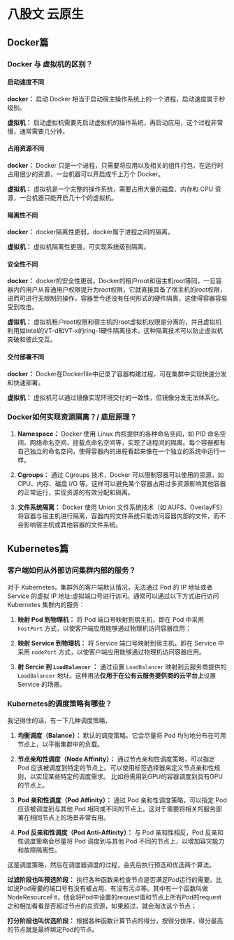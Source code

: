 # 八股文 云原生


## Docker篇

### Docker 与 虚拟机的区别？

#### 启动速度不同
**docker：** 启动 Docker 相当于启动宿主操作系统上的一个进程，启动速度属于秒级别。

**虚拟机：** 启动虚拟机需要先启动虚拟机的操作系统，再启动应用，这个过程非常慢，通常需要几分钟。

#### 占用资源不同
**docker：** Docker 只是一个进程，只需要将应用以及相关的组件打包，在运行时占用很少的资源，一台机器可以开启成千上万个 Docker。

**虚拟机：** 虚拟机是一个完整的操作系统，需要占用大量的磁盘、内存和 CPU 资源，一台机器只能开启几十个的虚拟机。

#### 隔离性不同
**docker：** docker隔离性更弱，docker属于进程之间的隔离。

**虚拟机：** 虚拟机隔离性更强，可实现系统级别隔离。

#### 安全性不同
**docker：** docker的安全性更弱。Docker的租户root和宿主机root等同，一旦容器内的用户从普通用户权限提升为root权限，它就直接具备了宿主机的root权限，进而可进行无限制的操作，容器至今还没有任何形式的硬件隔离，这使得容器容易受到攻击。

**虚拟机：** 虚拟机租户root权限和宿主机的root虚拟机权限是分离的，并且虚拟机利用如Intel的VT-d和VT-x的ring-1硬件隔离技术，这种隔离技术可以防止虚拟机突破和彼此交互。

#### 交付部署不同
**docker：** Docker在Dockerfile中记录了容器构建过程，可在集群中实现快速分发和快速部署。

**虚拟机：** 虚拟机可以通过镜像实现环境交付的⼀致性，但镜像分发⽆法体系化。

### Docker如何实现资源隔离？/ 底层原理？

1. **Namespace：** Docker 使用 Linux 内核提供的各种命名空间，如 PID 命名空间、网络命名空间、挂载点命名空间等，实现了进程间的隔离。每个容器都有自己独立的命名空间，使得容器内的进程看起来像在一个独立的系统中运行一样。
   
2. **Cgroups：** 通过 Cgroups 技术，Docker 可以限制容器可以使用的资源，如 CPU、内存、磁盘 I/O 等。这样可以避免某个容器占用过多资源影响其他容器的正常运行，实现资源的有效分配和隔离。

3. **文件系统隔离：** Docker 使用 Union 文件系统技术（如 AUFS、OverlayFS）将容器与宿主机进行隔离，容器内的文件系统只能访问容器内部的文件，而不会影响宿主机或其他容器的文件系统。




## Kubernetes篇

### 客户端如何从外部访问集群内部的服务？

对于 Kubernetes，集群外的客户端默认情况，无法通过 Pod 的 IP 地址或者Service 的虚拟 IP 地址:虚拟端口号进行访问。通常可以通过以下方式进行访问Kubernetes 集群内的服务：

1. **映射 Pod 到物理机：** 将 Pod 端口号映射到宿主机，即在 Pod 中采用 `hostPort` 方式，以使客户端应用能够通过物理机访问容器应用；

2. **映射 Service 到物理机：** 将 Service 端口号映射到宿主机，即在 Service 中采用 `nodePort` 方式，以使客户端应用能够通过物理机访问容器应用。

3. **射 Sercie 到 `LoadBalancer` ：** 通过设置 `LoadBalancer` 映射到云服务商提供的 `LoadBalancer` 地址。这种用法**仅用于在公有云服务提供商的云平台上**设置 Service 的场景。

### Kubernetes的调度策略有哪些？

我记得住的话，有一下几种调度策略，

1. **均衡调度（Balance）：** 默认的调度策略。它会尽量将 Pod 均匀地分布在可用节点上，以平衡集群中的负载。

2. **节点亲和性调度（Node Affinity）：** 通过节点亲和性调度策略，可以指定 Pod 应该被调度到特定的节点上。可以使用标签选择器来定义节点亲和性规则，以实现某些特定的调度需求。 比如将需用到GPU的容器调度到具有GPU的节点上。

3. **Pod 亲和性调度（Pod Affinity）：** 通过 Pod 亲和性调度策略，可以指定 Pod 应该被调度到与其他 Pod 相同或不同的节点上。这对于需要将相关的服务部署在相同节点上的场景非常有用。

4. **Pod 反亲和性调度（Pod Anti-Affinity）：** 与 Pod 亲和性相反，Pod 反亲和性调度策略会尽量将 Pod 调度到与其他 Pod 不同的节点上，以增加容灾能力和故障隔离性。

这是调度策略，然后在调度器调度的过程，会先后执行预选和优选两个算法。

**过滤阶段也叫预选阶段：** 执行各种函数来检查节点是否满足Pod运行的需要。比如说Pod需要的端口号有没有被占用、有没有污点等。其中有一个函数叫做NodeResourceFit，他会将Pod中设置的request值和节点上所有Pod的request之和相加看看是否超过节点的总资源，如果超过，就会淘汰这个节点；

**打分阶段也叫优选阶段：** 根据各种函数计算节点的得分，按得分排序，得分最高的节点就是最终绑定Pod的节点。
